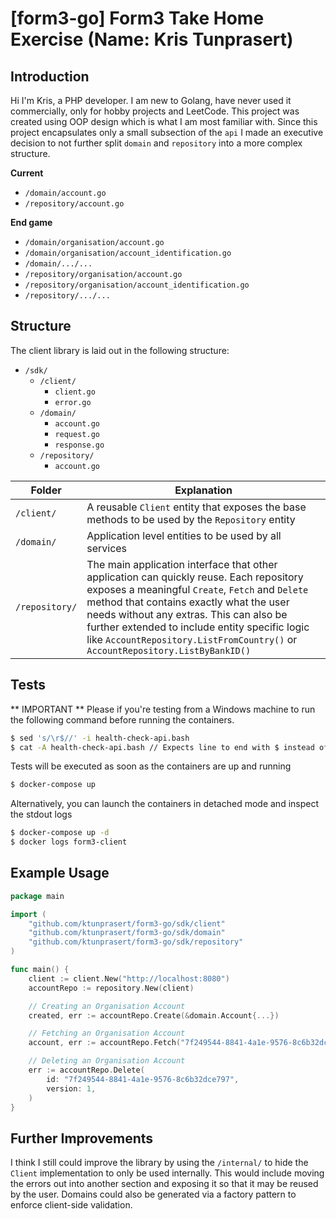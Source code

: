 # \[form3-go\] Form3 Take Home Exercise (Name: Kris Tunprasert)

## Introduction

Hi I'm Kris, a PHP developer. I am new to Golang, have never used it commercially, only for hobby projects and LeetCode. This project was created using OOP design which is what I am most familiar with. Since this project encapsulates only a small subsection of the `api` I made an executive decision to not further split `domain` and `repository` into a more complex structure.

**Current**
- `/domain/account.go`
- `/repository/account.go`

**End game**
- `/domain/organisation/account.go`
- `/domain/organisation/account_identification.go`
- `/domain/.../...`
- `/repository/organisation/account.go`
- `/repository/organisation/account_identification.go`
- `/repository/.../...`

## Structure

The client library is laid out in the following structure:

- `/sdk/`
    - `/client/`
        - `client.go`
        - `error.go`
    - `/domain/`
        - `account.go`
        - `request.go`
        - `response.go`
    - `/repository/`
        - `account.go`

Folder | Explanation 
------ | -----------
`/client/` | A reusable `Client` entity that exposes the base methods to be used by the `Repository` entity 
`/domain/` | Application level entities to be used by all services 
`/repository/` | The main application interface that other application can quickly reuse. Each repository exposes a meaningful `Create`, `Fetch` and `Delete` method that contains exactly what the user needs without any extras. This can also be further extended to include entity specific logic like `AccountRepository.ListFromCountry()` or `AccountRepository.ListByBankID()`

## Tests

** IMPORTANT **
Please if you're testing from a Windows machine to run the following command before running the containers.

```bash
$ sed 's/\r$//' -i health-check-api.bash
$ cat -A health-check-api.bash // Expects line to end with $ instead of ^M$
```

Tests will be executed as soon as the containers are up and running

```bash
$ docker-compose up
```

Alternatively, you can launch the containers in detached mode and inspect the stdout logs

```bash
$ docker-compose up -d
$ docker logs form3-client
```

## Example Usage

```go
package main

import (
    "github.com/ktunprasert/form3-go/sdk/client"
    "github.com/ktunprasert/form3-go/sdk/domain"
    "github.com/ktunprasert/form3-go/sdk/repository"
)

func main() {
    client := client.New("http://localhost:8080")
    accountRepo := repository.New(client)

    // Creating an Organisation Account
    created, err := accountRepo.Create(&domain.Account{...})

    // Fetching an Organisation Account
    account, err := accountRepo.Fetch("7f249544-8841-4a1e-9576-8c6b32dce797")

    // Deleting an Organisation Account
    err := accountRepo.Delete(
        id: "7f249544-8841-4a1e-9576-8c6b32dce797",
        version: 1,
    )
}
```

## Further Improvements

I think I still could improve the library by using the `/internal/` to hide the `Client` implementation to only be used internally. This would include moving the errors out into another section and exposing it so that it may be reused by the user.
Domains could also be generated via a factory pattern to enforce client-side validation.
